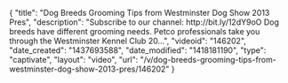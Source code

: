 {
    "title": "Dog Breeds Grooming Tips from Westminster Dog Show 2013 Pres",
    "description": "Subscribe to our channel: http:\/\/bit.ly\/12dY9oO Dog breeds have different grooming needs. Petco professionals take you through the Westminster Kennel Club 20...",
    "videoid": "146202",
    "date_created": "1437693588",
    "date_modified": "1418181190",
    "type": "captivate",
    "layout": "video",
    "url": "\/v\/dog-breeds-grooming-tips-from-westminster-dog-show-2013-pres\/146202"
}